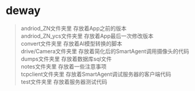 # deway
>andriod_ZN文件夹里        存放着App之前的版本  
>andriod_ZN_ycs文件夹里    存放着App最后一次修改版本  
>convert文件夹里           存放着AI模型转换的脚本  
>drive/Camera文件夹里      存放着简化后的SmartAgent调用摄像头的代码  
>dumps文件夹里             存放着数据库sql文件  
>notes文件夹里             存放着一些注意事项  
>tcpclient文件夹里         存放着SmartAgent调试服务器的客户端代码  
>test文件夹里              存放着服务器测试代码  
